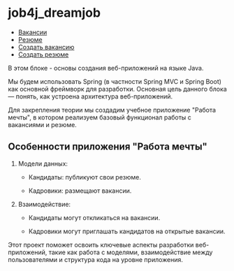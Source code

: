 # job4j_dreamjob

- [Вакансии](https://github.com/dimitriyTheRhymister/job4j_dreamjob/blob/master/src/main/resources/templates/vacancies/list.html "Перейти в Вакансии")
- [Резюме](https://github.com/dimitriyTheRhymister/job4j_dreamjob/blob/master/src/main/resources/templates/candidates/list.html "Перейти в Резюме")
- [Создать вакансию](https://github.com/dimitriyTheRhymister/job4j_dreamjob/blob/master/src/main/resources/templates/vacancies/create.html "Создать вакансию")
- [Создать резюме](https://github.com/dimitriyTheRhymister/job4j_dreamjob/blob/master/src/main/resources/templates/candidates/create.html "Создать резюме")

В этом блоке - основы создания веб-приложений на языке Java.

Мы будем использовать Spring (в частности Spring MVC и Spring Boot) как основной фреймворк для разработки.
Основная цель данного блока — понять, как устроена архитектура веб-приложений.

Для закрепления теории мы создадим учебное приложение "Работа мечты", в котором реализуем базовый функционал работы с вакансиями и резюме.

Особенности приложения "Работа мечты"
---------------------------------------
  1. Модели данных:

     - Кандидаты: публикуют свои резюме.

     - Кадровики: размещают вакансии.
  3. Взаимодействие:

     - Кандидаты могут откликаться на вакансии.

     - Кадровики могут приглашать кандидатов на открытые вакансии.
    
Этот проект поможет освоить ключевые аспекты разработки веб-приложений, такие как работа с моделями, взаимодействие между пользователями и структура кода на уровне приложения.
